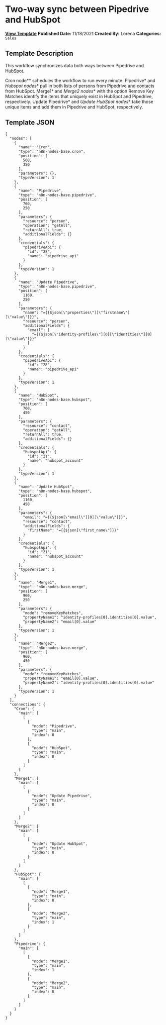 # Two-way sync between Pipedrive and HubSpot

**[View Template](https://n8n.io/workflows/1333-/)**  **Published Date:** 11/18/2021  **Created By:** Lorena  **Categories:** `Sales`  

## Template Description

This workflow synchronizes data both ways between Pipedrive and HubSpot.



Cron node** schedules the workflow to run every minute.
Pipedrive* and *Hubspot nodes** pull in both lists of persons from Pipedrive and contacts from HubSpot.
Merge1* and *Merge2 nodes** with the option Remove Key Matches identify the items that uniquely exist in HubSpot and Pipedrive, respectively.
Update Pipedrive* and *Update HubSpot nodes** take those unique items and add them in Pipedrive and HubSpot, respectively.

## Template JSON

```
{
  "nodes": [
    {
      "name": "Cron",
      "type": "n8n-nodes-base.cron",
      "position": [
        560,
        350
      ],
      "parameters": {},
      "typeVersion": 1
    },
    {
      "name": "Pipedrive",
      "type": "n8n-nodes-base.pipedrive",
      "position": [
        760,
        250
      ],
      "parameters": {
        "resource": "person",
        "operation": "getAll",
        "returnAll": true,
        "additionalFields": {}
      },
      "credentials": {
        "pipedriveApi": {
          "id": "28",
          "name": "pipedrive_api"
        }
      },
      "typeVersion": 1
    },
    {
      "name": "Update Pipedrive",
      "type": "n8n-nodes-base.pipedrive",
      "position": [
        1160,
        250
      ],
      "parameters": {
        "name": "={{$json[\"properties\"][\"firstname\"][\"value\"]}}",
        "resource": "person",
        "additionalFields": {
          "email": [
            "={{$json[\"identity-profiles\"][0][\"identities\"][0][\"value\"]}}"
          ]
        }
      },
      "credentials": {
        "pipedriveApi": {
          "id": "28",
          "name": "pipedrive_api"
        }
      },
      "typeVersion": 1
    },
    {
      "name": "HubSpot",
      "type": "n8n-nodes-base.hubspot",
      "position": [
        760,
        450
      ],
      "parameters": {
        "resource": "contact",
        "operation": "getAll",
        "returnAll": true,
        "additionalFields": {}
      },
      "credentials": {
        "hubspotApi": {
          "id": "21",
          "name": "hubspot_account"
        }
      },
      "typeVersion": 1
    },
    {
      "name": "Update HubSpot",
      "type": "n8n-nodes-base.hubspot",
      "position": [
        1160,
        450
      ],
      "parameters": {
        "email": "={{$json[\"email\"][0][\"value\"]}}",
        "resource": "contact",
        "additionalFields": {
          "firstName": "={{$json[\"first_name\"]}}"
        }
      },
      "credentials": {
        "hubspotApi": {
          "id": "21",
          "name": "hubspot_account"
        }
      },
      "typeVersion": 1
    },
    {
      "name": "Merge1",
      "type": "n8n-nodes-base.merge",
      "position": [
        960,
        250
      ],
      "parameters": {
        "mode": "removeKeyMatches",
        "propertyName1": "identity-profiles[0].identities[0].value",
        "propertyName2": "email[0].value"
      },
      "typeVersion": 1
    },
    {
      "name": "Merge2",
      "type": "n8n-nodes-base.merge",
      "position": [
        960,
        450
      ],
      "parameters": {
        "mode": "removeKeyMatches",
        "propertyName1": "email[0].value",
        "propertyName2": "identity-profiles[0].identities[0].value"
      },
      "typeVersion": 1
    }
  ],
  "connections": {
    "Cron": {
      "main": [
        [
          {
            "node": "Pipedrive",
            "type": "main",
            "index": 0
          },
          {
            "node": "HubSpot",
            "type": "main",
            "index": 0
          }
        ]
      ]
    },
    "Merge1": {
      "main": [
        [
          {
            "node": "Update Pipedrive",
            "type": "main",
            "index": 0
          }
        ]
      ]
    },
    "Merge2": {
      "main": [
        [
          {
            "node": "Update HubSpot",
            "type": "main",
            "index": 0
          }
        ]
      ]
    },
    "HubSpot": {
      "main": [
        [
          {
            "node": "Merge1",
            "type": "main",
            "index": 0
          },
          {
            "node": "Merge2",
            "type": "main",
            "index": 1
          }
        ]
      ]
    },
    "Pipedrive": {
      "main": [
        [
          {
            "node": "Merge1",
            "type": "main",
            "index": 1
          },
          {
            "node": "Merge2",
            "type": "main",
            "index": 0
          }
        ]
      ]
    }
  }
}
```
